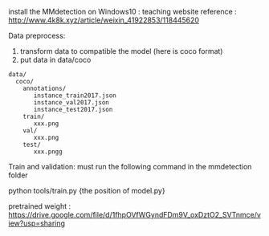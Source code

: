 install the MMdetection on Windows10 : teaching website
                reference : http://www.4k8k.xyz/article/weixin_41922853/118445620

Data preprocess:
  1. transform data to compatible the model (here is coco format)
  2. put data in data/coco
  
    data/  
      coco/  
        annotations/  
           instance_train2017.json  
           instance_val2017.json
           instance_test2017.json
        train/  
           xxx.png  
        val/
           xxx.png
        test/  
           xxx.pngg  
          


Train and validation:
  must run the following command in the mmdetection folder
  
  python tools/train.py {the position of model.py}





pretrained weight : 
  https://drive.google.com/file/d/1fhpOVfWGyndFDm9V_oxDztO2_SVTnmce/view?usp=sharing

